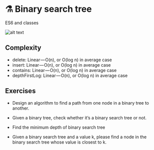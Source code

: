 
# ⚗️ Binary search tree

ES6 and classes

![alt text](https://img.ziggi.org/pRzheJmf.gif "Binary search tree")

## Complexity

* delete: Linear — O(n), or O(log n) in average case
* insert: Linear — O(n), or O(log n) in average case
* contains: Linear — O(n), or O(log n) in average case
* depthFirstLog: Linear — O(n), or O(log n) in average case

## Exercises

* Design an algorithm to find a path from one node in a binary tree to another.

* Given a binary tree, check whether it’s a binary search tree or not.

* Find the minimum depth of binary search tree

* Given a binary search tree and a value k, please find a node in the binary search tree whose value is closest to k.